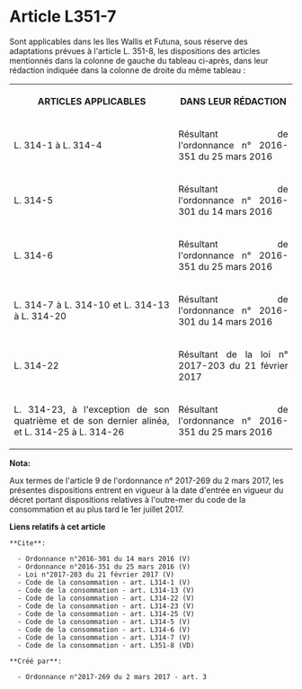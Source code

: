 # Article L351-7

Sont applicables dans les îles Wallis et Futuna, sous réserve des adaptations prévues à l'article L. 351-8, les dispositions
des articles mentionnés dans la colonne de gauche du tableau ci-après, dans leur rédaction indiquée dans la colonne de droite
du même tableau : 

<table>
      <tbody>
        <tr>
          <th>

ARTICLES APPLICABLES 

</th>
          <th>

DANS LEUR RÉDACTION 

</th>
        </tr>
        <tr>
          <td align="justify">

L. 314-1 à L. 314-4 

</td>
          <td align="justify">

Résultant de l'ordonnance n° 2016-351 du 25 mars 2016 

</td>
        </tr>
        <tr>
          <td align="justify">

L. 314-5 

</td>
          <td align="justify">

Résultant de l'ordonnance n° 2016-301 du 14 mars 2016 

</td>
        </tr>
        <tr>
          <td align="justify">

L. 314-6 

</td>
          <td align="justify">

Résultant de l'ordonnance n° 2016-351 du 25 mars 2016 

</td>
        </tr>
        <tr>
          <td align="justify">

L. 314-7 à L. 314-10 et L. 314-13 à L. 314-20 

</td>
          <td align="justify">

Résultant de l'ordonnance n° 2016-301 du 14 mars 2016 

</td>
        </tr>
        <tr>
          <td align="justify">

L. 314-22 

</td>
          <td align="justify">

Résultant de la loi n° 2017-203 du 21 février 2017 

</td>
        </tr>
        <tr>
          <td align="justify">

L. 314-23, à l'exception de son quatrième et de son dernier alinéa, et L. 314-25 à L. 314-26

</td>
          <td align="justify">

Résultant de l'ordonnance n° 2016-351 du 25 mars 2016

</td>
        </tr>
      </tbody>
    </table>

**Nota:**

Aux termes de l'article 9 de l'ordonnance n° 2017-269 du 2 mars 2017,   les présentes dispositions entrent en vigueur à la
date d'entrée en   vigueur du décret portant dispositions relatives à l'outre-mer du code   de la consommation et au plus
tard le 1er juillet 2017.

**Liens relatifs à cet article**

	**Cite**:

	  - Ordonnance n°2016-301 du 14 mars 2016 (V)
	  - Ordonnance n°2016-351 du 25 mars 2016 (V)
	  - Loi n°2017-203 du 21 février 2017 (V)
	  - Code de la consommation - art. L314-1 (V)
	  - Code de la consommation - art. L314-13 (V)
	  - Code de la consommation - art. L314-22 (V)
	  - Code de la consommation - art. L314-23 (V)
	  - Code de la consommation - art. L314-25 (V)
	  - Code de la consommation - art. L314-5 (V)
	  - Code de la consommation - art. L314-6 (V)
	  - Code de la consommation - art. L314-7 (V)
	  - Code de la consommation - art. L351-8 (VD)

	**Créé par**:

	  - Ordonnance n°2017-269 du 2 mars 2017 - art. 3
